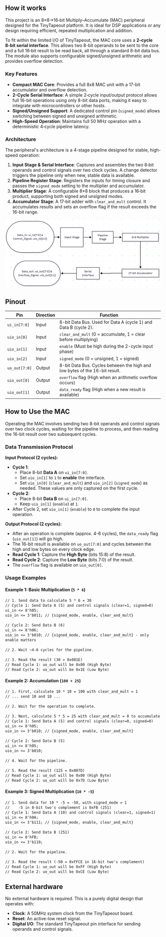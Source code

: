 <!---

This file is used to generate your project datasheet. Please fill in the information below and delete any unused
sections.

You can also include images in this folder and reference them in the markdown. Each image must be less than
512 kb in size, and the combined size of all images must be less than 1 MB.
-->

## How it works

This project is an 8×8→16‑bit Multiply–Accumulate (MAC) peripheral designed for the TinyTapeout platform. It is ideal for DSP applications or any design requiring efficient, repeated multiplication and addition.

To fit within the limited I/O of TinyTapeout, the MAC core uses a **2‑cycle 8‑bit serial interface**. This allows two 8-bit operands to be sent to the core and a full 16‑bit result to be read back, all through a standard 8-bit data bus. The module also supports configurable signed/unsigned arithmetic and provides overflow detection.

### Key Features

- **Compact MAC Core**: Provides a full 8x8 MAC unit with a 17-bit accumulator and overflow detection.
- **2-Cycle Serial Interface**: A simple 2‑cycle input/output protocol allows full 16-bit operations using only 8-bit data ports, making it easy to integrate with microcontrollers or other hosts.
- **Signed/Unsigned Support**: A dedicated control pin (`signed_mode`) allows switching between signed and unsigned arithmetic.
- **High-Speed Operation**: Maintains full 50 MHz operation with a deterministic 4‑cycle pipeline latency.

### Architecture

The peripheral's architecture is a 4-stage pipeline designed for stable, high-speed operation:

1. **Input Stage & Serial Interface**: Captures and assembles the two 8‑bit operands and control signals over two clock cycles. A change detector triggers the pipeline only when new, stable data is available.
2. **Pipeline Register Stage**: Registers the inputs for timing closure and passes the `signed_mode` setting to the multiplier and accumulator.
3. **Multiplier Stage**: A configurable 8×8 block that produces a 16‑bit product, supporting both signed and unsigned modes.
4. **Accumulator Stage**: A 17‑bit adder with `clear_and_mult` control. It accumulates results and sets an overflow flag if the result exceeds the 16-bit range.

![Block diagram](images/1.png)

## Pinout

| Pin           | Direction | Function                                                                    |
| ------------- | --------- | --------------------------------------------------------------------------- |
| `ui_in[7:0]`  | Input     | 8-bit Data Bus. Used for Data A (cycle 1) and Data B (cycle 2).             |
| `uio_in[0]`   | Input     | `clear_and_mult` (0 = accumulate, 1 = clear before multiplying)             |
| `uio_in[1]`   | Input     | `enable` (Must be high during the 2-cycle input phase)                      |
| `uio_in[2]`   | Input     | `signed_mode` (0 = unsigned, 1 = signed)                                    |
| `uo_out[7:0]` | Output    | 8-bit Data Bus. Cycles between the high and low bytes of the 16-bit result. |
| `uio_out[0]`  | Output    | `overflow` flag (High when an arithmetic overflow occurs)                   |
| `uio_out[1]`  | Output    | `data_ready` flag (High when a new result is available)                     |

## How to Use the MAC

Operating the MAC involves sending two 8-bit operands and control signals over two clock cycles, waiting for the pipeline to process, and then reading the 16-bit result over two subsequent cycles.

### Data Transmission Protocol

**Input Protocol (2 cycles):**

- **Cycle 1**:
  - Place 8-bit **Data A** on `ui_in[7:0]`.
  - Set `uio_in[1]` to `1` to **enable** the interface.
  - Set `uio_in[0]` (`clear_and_mult`) and `uio_in[2]` (`signed_mode`) as needed. These values are only captured on the first cycle.
- **Cycle 2**:
  - Place 8-bit **Data B** on `ui_in[7:0]`.
  - Keep `uio_in[1]` (`enable`) at `1`.
- After Cycle 2, set `uio_in[1]` (`enable`) to `0` to complete the input operation.

**Output Protocol (2 cycles):**

- After an operation is complete (approx. 4-6 cycles), the `data_ready` flag (`uio_out[1]`) will go high.
- The 16-bit result is available on `uo_out[7:0]` and cycles between the high and low bytes on every clock edge.
- **Read Cycle 1**: Capture the **High Byte** (bits 15:8) of the result.
- **Read Cycle 2**: Capture the **Low Byte** (bits 7:0) of the result.
- The `overflow` flag is available on `uio_out[0]`.

### Usage Examples

#### Example 1: Basic Multiplication (`5 * 6`)

```
// 1. Send data to calculate 5 * 6 = 30
// Cycle 1: Send Data A (5) and control signals (clear=1, signed=0)
ui_in <= 8'h05;
uio_in <= 3'b011; // {signed_mode, enable, clear_and_mult}

// Cycle 2: Send Data B (6)
ui_in <= 8'h06;
uio_in <= 3'b010; // {signed_mode, enable, clear_and_mult} - only enable matters

// 2. Wait ~4-6 cycles for the pipeline.

// 3. Read the result (30 = 0x001E)
// Read Cycle 1: uo_out will be 0x00 (High Byte)
// Read Cycle 2: uo_out will be 0x1E (Low Byte)
```

#### Example 2: Accumulation (`100 + 25`)

```
// 1. First, calculate 10 * 10 = 100 with clear_and_mult = 1
// ... send 10 and 10 ...

// 2. Wait for the operation to complete.

// 3. Next, calculate 5 * 5 = 25 with clear_and_mult = 0 to accumulate
// Cycle 1: Send Data A (5) and control signals (clear=0, signed=0)
ui_in <= 8'h05;
uio_in <= 3'b010; // {signed_mode, enable, clear_and_mult}

// Cycle 2: Send Data B (5)
ui_in <= 8'h05;
uio_in <= 3'b010;

// 4. Wait for the pipeline.

// 5. Read the result (125 = 0x007D)
// Read Cycle 1: uo_out will be 0x00 (High Byte)
// Read Cycle 2: uo_out will be 0x7D (Low Byte)
```

#### Example 3: Signed Multiplication (`10 * -5`)

```
// 1. Send data for 10 * -5 = -50, with signed_mode = 1
//    -5 in 8-bit two's complement is 0xFB (251)
// Cycle 1: Send Data A (10) and control signals (clear=1, signed=1)
ui_in <= 8'h0A;
uio_in <= 3'b111; // {signed_mode, enable, clear_and_mult}

// Cycle 2: Send Data B (251)
ui_in <= 8'hFB;
uio_in <= 3'b110;

// 2. Wait for the pipeline.

// 3. Read the result (-50 = 0xFFCE in 16-bit two's complement)
// Read Cycle 1: uo_out will be 0xFF (High Byte)
// Read Cycle 2: uo_out will be 0xCE (Low Byte)
```

## External hardware

No external hardware is required. This is a purely digital design that operates with:

- **Clock**: A 50MHz system clock from the TinyTapeout board.
- **Reset**: An active-low reset signal.
- **Digital I/O**: The standard TinyTapeout pin interface for sending operands and control signals.
